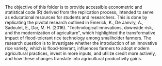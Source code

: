 The objective of this folder is to provide accessible econometric and statistical code (R) derived from the replication process, intended to serve as educational resources for students and researchers.
This is done by replicating the pivotal research outlined in Emerick, K., De Janvry, A., Sadoulet, E.,
Dar, M. H. (2016). "Technological innovations, downside risk, and the modernization of agriculture", which
highlighted the transformative impact of flood-tolerant rice technology among smallholder farmers. The research question is to investigate whether the introduction of an
innovative rice variety, which is flood-tolerant, influences farmers to adopt modern agricultural practices,
invest in more inputs, and utilize credit more actively, and how these changes translate into agricultural
productivity gains.
